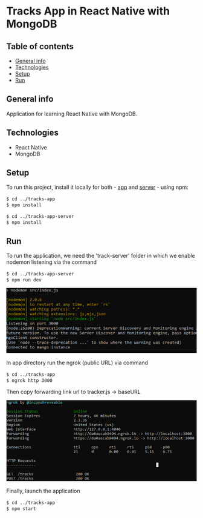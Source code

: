 # Tracks App in React Native with MongoDB

## Table of contents

- [General info](#general-info)
- [Technologies](#technologies)
- [Setup](#setup)
- [Run](#run)

## General info

Application for learning React Native with MongoDB.

## Technologies

- React Native
- MongoDB

## Setup

To run this project, install it locally for both - <a href="https://github.com/PrzemekCraker/Tracks-App">app</a> and <a href="https://github.com/PrzemekCraker/track-app-server">server</a> - using npm:

```
$ cd ../tracks-app
$ npm install

```

```
$ cd ../tracks-app-server
$ npm install

```

## Run

To run the application, we need the 'track-server' folder in which we enable nodemon listening via the command

```
$ cd ../tracks-app-server
$ npm run dev

```

<img src="nodemonExp.PNG" alt="nodemon.png">

In app directory run the ngrok (public URL) via command

```
$ cd ../tracks-app
$ ngrok http 3000

```

Then copy forwarding link url to tracker.js -> baseURL

<img src="ngrokExp.PNG" alt="ngrok.png">

Finally, launch the application

```
$ cd ../tracks-app
$ npm start

```
